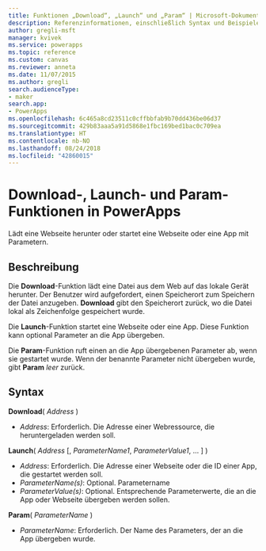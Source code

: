 ```yaml
---
title: Funktionen „Download“, „Launch“ und „Param“ | Microsoft-Dokumentation
description: Referenzinformationen, einschließlich Syntax und Beispiele, für die Download-, Launch- und Param-Funktionen in PowerApps
author: gregli-msft
manager: kvivek
ms.service: powerapps
ms.topic: reference
ms.custom: canvas
ms.reviewer: anneta
ms.date: 11/07/2015
ms.author: gregli
search.audienceType:
- maker
search.app:
- PowerApps
ms.openlocfilehash: 6c465a8cd23511c0cffbbfab9b70dd436be06d37
ms.sourcegitcommit: 429b83aaa5a91d5868e1fbc169bed1bac0c709ea
ms.translationtype: HT
ms.contentlocale: nb-NO
ms.lasthandoff: 08/24/2018
ms.locfileid: "42860015"
---
```

# <a name="download-launch-and-param-functions-in-powerapps"></a>Download-, Launch- und Param-Funktionen in PowerApps
Lädt eine Webseite herunter oder startet eine Webseite oder eine App mit Parametern.  

## <a name="description"></a>Beschreibung
Die **Download**-Funktion lädt eine Datei aus dem Web auf das lokale Gerät herunter.  Der Benutzer wird aufgefordert, einen Speicherort zum Speichern der Datei anzugeben.  **Download** gibt den Speicherort zurück, wo die Datei lokal als Zeichenfolge gespeichert wurde.  

Die **Launch**-Funktion startet eine Webseite oder eine App.  Diese Funktion kann optional Parameter an die App übergeben.  

Die **Param**-Funktion ruft einen an die App übergebenen Parameter ab, wenn sie gestartet wurde.  Wenn der benannte Parameter nicht übergeben wurde, gibt **Param** *leer* zurück.

## <a name="syntax"></a>Syntax
**Download**( *Address* )

* *Address*: Erforderlich.  Die Adresse einer Webressource, die heruntergeladen werden soll.

**Launch**( *Address* [, *ParameterName1*, *ParameterValue1*, ... ] )

* *Address*: Erforderlich.  Die Adresse einer Webseite oder die ID einer App, die gestartet werden soll.
* *ParameterName(s)*: Optional.  Parametername
* *ParameterValue(s)*: Optional.  Entsprechende Parameterwerte, die an die App oder Webseite übergeben werden sollen.

**Param**( *ParameterName* )

* *ParameterName*: Erforderlich.  Der Name des Parameters, der an die App übergeben wurde.


